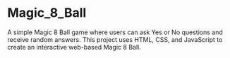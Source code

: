 # Magic_8_Ball

A simple Magic 8 Ball game where users can ask Yes or No questions and receive random answers. This project uses HTML, CSS, and JavaScript to create an interactive web-based Magic 8 Ball.
